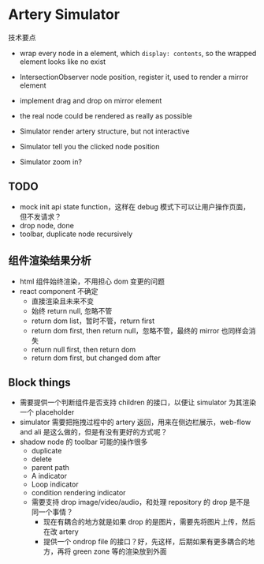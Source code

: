 # Artery Simulator

技术要点

- wrap every node in a element, which `display: contents`, so the wrapped element looks like no exist
- IntersectionObserver node position, register it, used to render a mirror element
- implement drag and drop on mirror element
- the real node could be rendered as really as possible

- Simulator render artery structure, but not interactive
- Simulator tell you the clicked node position
- Simulator zoom in?

## TODO

- mock init api state function，这样在 debug 模式下可以让用户操作页面，但不发请求？
- drop node, done
- toolbar, duplicate node recursively

## 组件渲染结果分析

- html 组件始终渲染，不用担心 dom 变更的问题
- react component 不确定
  - 直接渲染且未来不变
  - 始终 return null, 忽略不管
  - return dom list，暂时不管，return first
  - return dom first, then return null，忽略不管，最终的 mirror 也同样会消失
  - return null first, then return dom
  - return dom first, but changed dom after

## Block things

- 需要提供一个判断组件是否支持 children 的接口，以便让 simulator 为其渲染一个 placeholder
- simulator 需要把拖拽过程中的 artery 返回，用来在侧边栏展示，web-flow and ali 是这么做的，但是有没有更好的方式呢？
- shadow node 的 toolbar 可能的操作很多
  - duplicate
  - delete
  - parent path
  - A indicator
  - Loop indicator
  - condition rendering indicator
  - 需要支持 drop image/video/audio，和处理 repository 的 drop 是不是同一个事情？
    - 现在有耦合的地方就是如果 drop 的是图片，需要先将图片上传，然后在改 artery
    - 提供一个 ondrop file 的接口？好，先这样，后期如果有更多耦合的地方，再将 green zone 等的渲染放到外面
